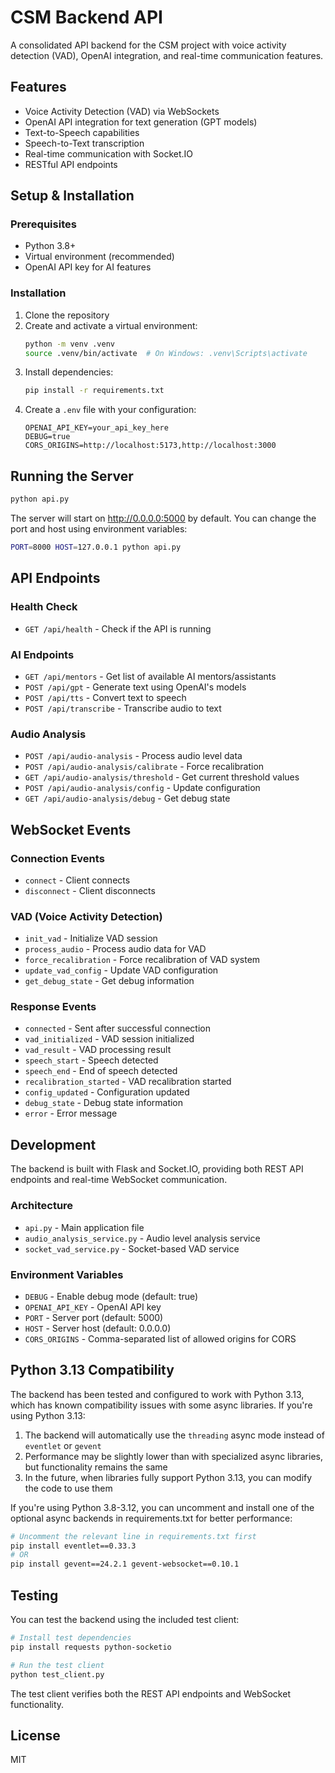 # CSM Backend API

A consolidated API backend for the CSM project with voice activity detection (VAD), OpenAI integration, and real-time communication features.

## Features

- Voice Activity Detection (VAD) via WebSockets
- OpenAI API integration for text generation (GPT models)
- Text-to-Speech capabilities
- Speech-to-Text transcription
- Real-time communication with Socket.IO
- RESTful API endpoints

## Setup & Installation

### Prerequisites

- Python 3.8+
- Virtual environment (recommended)
- OpenAI API key for AI features

### Installation

1. Clone the repository
2. Create and activate a virtual environment:
   ```bash
   python -m venv .venv
   source .venv/bin/activate  # On Windows: .venv\Scripts\activate
   ```
3. Install dependencies:
   ```bash
   pip install -r requirements.txt
   ```
4. Create a `.env` file with your configuration:
   ```
   OPENAI_API_KEY=your_api_key_here
   DEBUG=true
   CORS_ORIGINS=http://localhost:5173,http://localhost:3000
   ```

## Running the Server

```bash
python api.py
```

The server will start on http://0.0.0.0:5000 by default. You can change the port and host using environment variables:

```bash
PORT=8000 HOST=127.0.0.1 python api.py
```

## API Endpoints

### Health Check

- `GET /api/health` - Check if the API is running

### AI Endpoints

- `GET /api/mentors` - Get list of available AI mentors/assistants
- `POST /api/gpt` - Generate text using OpenAI's models
- `POST /api/tts` - Convert text to speech
- `POST /api/transcribe` - Transcribe audio to text

### Audio Analysis

- `POST /api/audio-analysis` - Process audio level data
- `POST /api/audio-analysis/calibrate` - Force recalibration
- `GET /api/audio-analysis/threshold` - Get current threshold values
- `POST /api/audio-analysis/config` - Update configuration
- `GET /api/audio-analysis/debug` - Get debug state

## WebSocket Events

### Connection Events

- `connect` - Client connects
- `disconnect` - Client disconnects

### VAD (Voice Activity Detection)

- `init_vad` - Initialize VAD session
- `process_audio` - Process audio data for VAD
- `force_recalibration` - Force recalibration of VAD system
- `update_vad_config` - Update VAD configuration
- `get_debug_state` - Get debug information

### Response Events

- `connected` - Sent after successful connection
- `vad_initialized` - VAD session initialized
- `vad_result` - VAD processing result
- `speech_start` - Speech detected
- `speech_end` - End of speech detected
- `recalibration_started` - VAD recalibration started
- `config_updated` - Configuration updated
- `debug_state` - Debug state information
- `error` - Error message

## Development

The backend is built with Flask and Socket.IO, providing both REST API endpoints and real-time WebSocket communication.

### Architecture

- `api.py` - Main application file
- `audio_analysis_service.py` - Audio level analysis service
- `socket_vad_service.py` - Socket-based VAD service

### Environment Variables

- `DEBUG` - Enable debug mode (default: true)
- `OPENAI_API_KEY` - OpenAI API key
- `PORT` - Server port (default: 5000)
- `HOST` - Server host (default: 0.0.0.0)
- `CORS_ORIGINS` - Comma-separated list of allowed origins for CORS

## Python 3.13 Compatibility

The backend has been tested and configured to work with Python 3.13, which has known compatibility issues with some async libraries. If you're using Python 3.13:

1. The backend will automatically use the `threading` async mode instead of `eventlet` or `gevent`
2. Performance may be slightly lower than with specialized async libraries, but functionality remains the same
3. In the future, when libraries fully support Python 3.13, you can modify the code to use them

If you're using Python 3.8-3.12, you can uncomment and install one of the optional async backends in requirements.txt for better performance:

```bash
# Uncomment the relevant line in requirements.txt first
pip install eventlet==0.33.3
# OR
pip install gevent==24.2.1 gevent-websocket==0.10.1
```

## Testing

You can test the backend using the included test client:

```bash
# Install test dependencies
pip install requests python-socketio

# Run the test client
python test_client.py
```

The test client verifies both the REST API endpoints and WebSocket functionality.

## License

MIT 